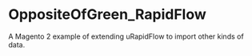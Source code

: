 # OppositeOfGreen_RapidFlow
A Magento 2 example of extending uRapidFlow to import other kinds of data.
